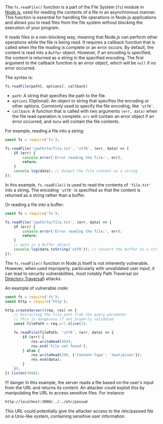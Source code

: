 The `fs.readFile()` function is a part of the File System (`fs`) module in [Node.js](../misc/node.md), used for reading the contents of a file in an asynchronous manner. This function is essential for handling file operations in Node.js applications and allows you to read files from the file system without blocking the execution of your program.

It reads files in a non-blocking way, meaning that Node.js can perform other operations while the file is being read. It requires a callback function that is called when the file reading is complete or an error occurs. By default, the content is read into a `Buffer` object. However, if an encoding is specified, the content is returned as a string in the specified encoding. The first argument to the callback function is an error object, which will be `null` if no error occurred.

The syntax is:

```js
fs.readFile(path[, options], callback)
```

- `path`: A string that specifies the path to the file.
- `options` (Optional): An object or string that specifies the encoding or other options. Commonly used to specify the file encoding, like `'utf8'`.
- `callback`: A function that is called with two arguments `(err, data)` when the file read operation is complete. `err` will contain an error object if an error occurred, and `data` will contain the file contents.

For example, reading a file into a string:

```javascript
const fs = require('fs');

fs.readFile('/path/to/file.txt', 'utf8', (err, data) => {
    if (err) {
        console.error('Error reading the file:', err);
        return;
    }
    console.log(data); // Output the file content as a string
});
```

In this example, `fs.readFile()` is used to read the contents of `'file.txt'` into a string. The encoding `'utf8'` is specified so that the content is returned as a string rather than a buffer.

Or reading a file into a buffer:

```js
const fs = require('fs');

fs.readFile('/path/to/file.txt', (err, data) => {
    if (err) {
        console.error('Error reading the file:', err);
        return;
    }
    // data is a Buffer object
    console.log(data.toString('utf8')); // Convert the buffer to a string
});
```

The `fs.readFile()` function in Node.js itself is not inherently vulnerable. However, when used improperly, particularly with unvalidated user input, it can lead to security vulnerabilities, most notably Path Traversal (or [Directory Traversal](../security/dirtrav.md)) attacks.

An example of vulnerable code:

```js
const fs = require('fs');
const http = require('http');

http.createServer((req, res) => {
    // Extracting the file path from the query parameter
    // This is dangerous if not properly validated
    const filePath = req.url.slice(1);

    fs.readFile(filePath, 'utf8', (err, data) => {
        if (err) {
            res.writeHead(404);
            res.end('File not found');
        } else {
            res.writeHead(200, {'Content-Type': 'text/plain'});
            res.end(data);
        }
    });
}).listen(3000);
```

!!! danger
    In this example, the server reads a file based on the user's input from the URL and returns its content. An attacker could exploit this by manipulating the URL to access sensitive files. For instance:

```bash
http://localhost:3000/../../etc/passwd
```

This URL could potentially give the attacker access to the /etc/passwd file on a Unix-like system, containing sensitive user information.

